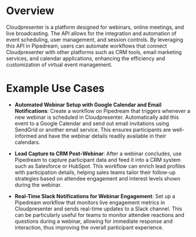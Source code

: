 # Overview

Cloudpresenter is a platform designed for webinars, online meetings, and live broadcasting. The API allows for the integration and automation of event scheduling, user management, and session controls. By leveraging this API in Pipedream, users can automate workflows that connect Cloudpresenter with other platforms such as CRM tools, email marketing services, and calendar applications, enhancing the efficiency and customization of virtual event management.

# Example Use Cases

- **Automated Webinar Setup with Google Calendar and Email Notifications**: Create a workflow on Pipedream that triggers whenever a new webinar is scheduled in Cloudpresenter. Automatically add this event to a Google Calendar and send out email invitations using SendGrid or another email service. This ensures participants are well-informed and have the webinar details readily available in their calendars.

- **Lead Capture to CRM Post-Webinar**: After a webinar concludes, use Pipedream to capture participant data and feed it into a CRM system such as Salesforce or HubSpot. This workflow can enrich lead profiles with participation details, helping sales teams tailor their follow-up strategies based on attendee engagement and interest levels shown during the webinar.

- **Real-Time Slack Notifications for Webinar Engagement**: Set up a Pipedream workflow that monitors live engagement metrics in Cloudpresenter and sends real-time updates to a Slack channel. This can be particularly useful for teams to monitor attendee reactions and questions during a webinar, allowing for immediate response and interaction, thus improving the overall participant experience.

